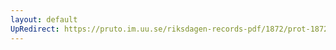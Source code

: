 ```yaml
---
layout: default
UpRedirect: https://pruto.im.uu.se/riksdagen-records-pdf/1872/prot-1872--ak--203/prot-1872--ak--203_008.pdf
---
```

